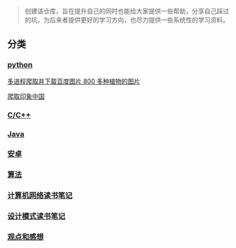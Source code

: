 > 创建该仓库，旨在提升自己的同时也能给大家提供一些帮助，分享自己踩过的坑，为后来者提供更好的学习方向，也尽力提供一些系统性的学习资料。

## 分类
### [python](/python/)

  [多进程爬取并下载百度图片 800 多种植物的图片](/python/plants_pic/python-多线程爬取百度图片.md)

  [爬取印象中国](/python/)

### [C/C++](/CPP/)

### [Java](/java/)

### [安卓](/android/)

### [算法](/Algorithms)

### [计算机网络读书笔记](/ComputerNetworking/)

### [设计模式读书笔记](/DesignPatter/README.md)

### [观点和感想](/thinking/)
